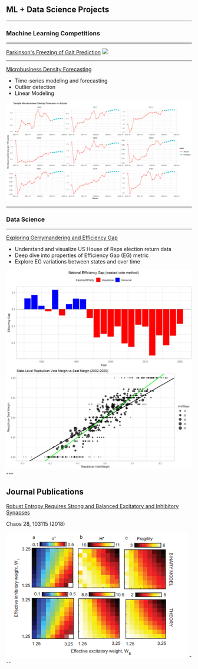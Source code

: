 ## ML + Data Science Projects

---

### Machine Learning Competitions

---
[Parkinson's Freezing of Gait Prediction](/fog_prediction.md)
<img src="images/dummy_thumbnail.jpg?raw=true"/>

---
[Microbusiness Density Forecasting](/md_forecasting)
- Time-series modeling and forecasting
- Outlier detection
- Linear Modeling

<img src="images/mb_sample_fc.png?raw=true"/>

---
### Data Science

---
[Exploring Gerrymandering and Efficiency Gap](https://github.com/Bandytwin/Exploring_the_World/blob/main/us-house-elections/README.md)
- Understand and visualize US House of Reps election return data
- Deep dive into properties of Efficiency Gap (EG) metric
- Explore EG variations between states and over time

<img src="images/national_eg.webp?raw=true"/>
<img src="images/vote_vs_seat_margin.webp?raw=true"/>
---

## Journal Publications
[Robust Entropy Requires Strong and Balanced Excitatory and Inhibitory Synapses](https://doi.org/10.1063/1.5043429)

Chaos 28, 103115 (2018)

<img src="images/pub_image.png?raw=true"/>
---

